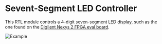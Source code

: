 Sevent-Segment LED Controller
=============================

This RTL module controls a 4-digit seven-segment LED display, such as the one
found on the
[Digilent Nexys 2 FPGA eval board](http://store.digilentinc.com/nexys-2-spartan-3e-fpga-trainer-board-retired-see-nexys-4-ddr/).

![Example](http://jwcxz.com/projects/sevseg/sevseg.jpg)
